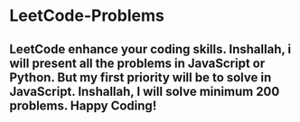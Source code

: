 # LeetCode-Problems

## LeetCode enhance your coding skills. Inshallah, i will present all the problems in JavaScript or Python. But my first priority will be to solve in JavaScript. Inshallah, I will solve minimum 200 problems. Happy Coding!
